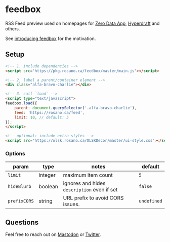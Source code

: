 # feedbox

RSS Feed preview used on homepages for [Zero Data App](https://0data.app), [Hyperdraft](https://hyperdraft.rosano.ca) and others.

See [introducing feedbox](https://utopia.rosano.ca/introducing-osfeedbox/) for the motivation.

## Setup

```html
<!-- 1. include dependencies -->
<script src="https://pkg.rosano.ca/feedbox/master/main.js"></script>

<!-- 2. label a parent/container element -->
<div class="alfa-bravo-charlie"></div>

<!-- 3. call `load` -->
<script type="text/javascript">
feedbox.load({
	parent: document.querySelector('.alfa-bravo-charlie'),
	feed: 'https://rosano.ca/feed',
	limit: 10, // default: 5
});
</script>

<!-- optional: include extra styles -->
<script src="https://olsk.rosano.ca/OLSKDecor/master/ui-style.css"></script>
```

### Options

| param | type | notes | default |
| - | - | - | - |
| `limit` | integer | maximum item count | `5` |
| `hideBlurb` | boolean | ignores and hides `description` even if set | `false` |
| `prefixCORS` | string | URL prefix to avoid CORS issues. | `undefined` |

## Questions

Feel free to reach out on [Mastodon](https://rosano.ca/mastodon) or [Twitter](https://rosano.ca/twitter).
